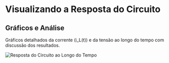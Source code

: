 
# Visualizando a Resposta do Circuito

## Gráficos e Análise
Gráficos detalhados da corrente \(i_L(t)\) e da tensão ao longo do tempo com discussão dos resultados.

![Resposta do Circuito ao Longo do Tempo](link-to-image)

